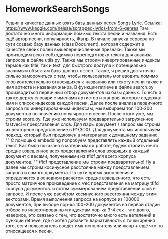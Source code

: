 # HomeworkSearchSongs
 Решил в качестве данных взять базу данных песен Songs Lyric.  Ссылка: https://www.kaggle.com/neisse/scrapped-lyrics-from-6-genres Там достаточно много информации помимо текста песни и названия. Есть ещё автор песни, популярность, Жанр.   В начале запуска сервера по сути создаю базу данных (class Document), которая содержит в качестве своих полей вышеперечисленные признаки.  Также мы производим всю необходимую переподготовку текста для анализа запросов  в файле utils.py. Также мы строим инвертированные индексы термов как title, так и text, для быстрого доступа к потенциально значимым объектам базы данных песен.  Также, я решил достаточно сильно заморочиться с тем, чтобы пользователь  мог вводить помимо слов контекстуально относящихся к названию или тексту песни также и имя артиста и названия жанра. В функции retrieve в файле search.py производиться первичный отбор документов из базы данных. То есть я также держу словари с именами  артистов и жанров, которые содержат имя и список индексов каждой песни. Далее после анализа первичного запроса по инвертированным индексам, мы выбираем топ 100-200  документов по значению популярности песни.   После этого уже, мы строим score.py. Где уже используем  предварительно загруженное fastvec1м представления слов.  Для пары документ / запрос мы строим их векторное представление в  R^{300}. Для документа мы используем подход, который был предложен в  материалах к домашнему заданию. "" С помощью embedding попробуем представлять  каждый отдельный текст. Как было показано в  материалах к работе, будем строить нечто  средне взвешенное всех представлений слов  входящих в каждый документ с весами, полученными из tfidf для всего корпуса документов. "" tfidf представление мы строим предварительно!  Ну а далее мы строим косинусное расстояние между представлением запроса и самого документа. По сути время выполнения и определяется в основном  расчётом средне взвешенного, что есть просто матричное произведение c vec представления на матрицу tfifd корпуса документов. и потом суммированием представлений слов в запросе. И после уже  расчётом косинусного расстояния между этим векторами.  Время выполнения запроса на корпусе из 100000 документов, при выборе пор-ка 100-200 документов на первой  стадии отбора по инвертированным индексам пор-ка 3-4 сек -  что долго, наверное, это связано с тем, что достаточно много есть ветвлений в  функции retrieve, где я хотел добавить вариативность с точки зрения того, если  пользователь введёт имя исполнителя или жанр + ещё что-то относящееся к песни. 
